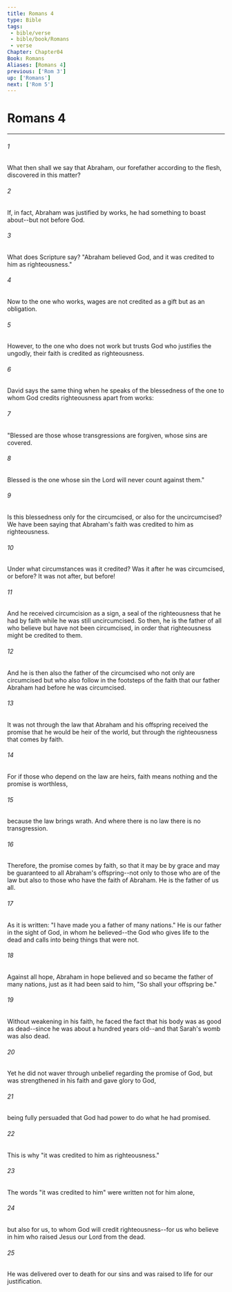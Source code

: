```yaml
---
title: Romans 4
type: Bible
tags:
 - bible/verse
 - bible/book/Romans
 - verse
Chapter: Chapter04
Book: Romans
Aliases: [Romans 4]
previous: ['Rom 3']
up: ['Romans']
next: ['Rom 5']
---
```

# Romans 4

***


###### 1 
What then shall we say that Abraham, our forefather according to the flesh, discovered in this matter? 

###### 2 
If, in fact, Abraham was justified by works, he had something to boast about--but not before God. 

###### 3 
What does Scripture say? "Abraham believed God, and it was credited to him as righteousness." 

###### 4 
Now to the one who works, wages are not credited as a gift but as an obligation. 

###### 5 
However, to the one who does not work but trusts God who justifies the ungodly, their faith is credited as righteousness. 

###### 6 
David says the same thing when he speaks of the blessedness of the one to whom God credits righteousness apart from works: 

###### 7 
"Blessed are those whose transgressions are forgiven, whose sins are covered. 

###### 8 
Blessed is the one whose sin the Lord will never count against them." 

###### 9 
Is this blessedness only for the circumcised, or also for the uncircumcised? We have been saying that Abraham's faith was credited to him as righteousness. 

###### 10 
Under what circumstances was it credited? Was it after he was circumcised, or before? It was not after, but before! 

###### 11 
And he received circumcision as a sign, a seal of the righteousness that he had by faith while he was still uncircumcised. So then, he is the father of all who believe but have not been circumcised, in order that righteousness might be credited to them. 

###### 12 
And he is then also the father of the circumcised who not only are circumcised but who also follow in the footsteps of the faith that our father Abraham had before he was circumcised. 

###### 13 
It was not through the law that Abraham and his offspring received the promise that he would be heir of the world, but through the righteousness that comes by faith. 

###### 14 
For if those who depend on the law are heirs, faith means nothing and the promise is worthless, 

###### 15 
because the law brings wrath. And where there is no law there is no transgression. 

###### 16 
Therefore, the promise comes by faith, so that it may be by grace and may be guaranteed to all Abraham's offspring--not only to those who are of the law but also to those who have the faith of Abraham. He is the father of us all. 

###### 17 
As it is written: "I have made you a father of many nations." He is our father in the sight of God, in whom he believed--the God who gives life to the dead and calls into being things that were not. 

###### 18 
Against all hope, Abraham in hope believed and so became the father of many nations, just as it had been said to him, "So shall your offspring be." 

###### 19 
Without weakening in his faith, he faced the fact that his body was as good as dead--since he was about a hundred years old--and that Sarah's womb was also dead. 

###### 20 
Yet he did not waver through unbelief regarding the promise of God, but was strengthened in his faith and gave glory to God, 

###### 21 
being fully persuaded that God had power to do what he had promised. 

###### 22 
This is why "it was credited to him as righteousness." 

###### 23 
The words "it was credited to him" were written not for him alone, 

###### 24 
but also for us, to whom God will credit righteousness--for us who believe in him who raised Jesus our Lord from the dead. 

###### 25 
He was delivered over to death for our sins and was raised to life for our justification. 
